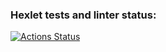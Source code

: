 ### Hexlet tests and linter status:
[![Actions Status](https://github.com/evgeny-alex/java-project-99/actions/workflows/hexlet-check.yml/badge.svg)](https://github.com/evgeny-alex/java-project-99/actions)